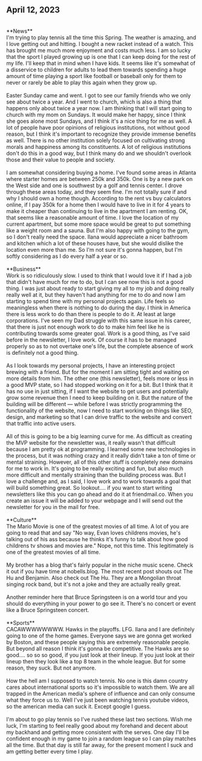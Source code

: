 ## April 12, 2023
<br>
**News**
<br>
I'm trying to play tennis all the time this Spring. The weather is amazing, and I love getting out and hitting. I bought a new racket instead of a watch. This has brought me much more enjoyment and costs much less. I am so lucky that the sport I played growing up is one that I can keep doing for the rest of my life. I'll keep that in mind when I have kids. It seems like it's somewhat of a disservice to children for adults to lead them towards spending a huge amount of time playing a sport like football or baseball only for them to never or rarely be able to play this again when they grow up.
<br><br>
Easter Sunday came and went. I got to see our family friends who we only see about twice a year. And I went to church, which is also a thing that happens only about twice a year now. I am thinking that I will start going to church with my mom on Sundays. It would make her happy, since I think she goes alone most Sundays, and I think it's a nice thing for me as well. A lot of people have poor opinions of religious institutions, not without good reason, but I think it's important to recognize they provide immense benefits as well. There is no other institution solely focused on cultivating strong morals and happiness among its constituents. A lot of religious institutions don't do this in a good way, but I think many do and we shouldn't overlook those and their value to people and society.
<br><br>
I am somewhat considering buying a home. I've found some areas in Atlanta where starter homes are between 250k and 350k. One is by a new park on the West side and one is southwest by a golf and tennis center. I drove through these areas today, and they seem fine. I'm not totally sure if and why I should own a home though. According to the rent vs buy calculators online, if I pay 350k for a home then I would have to live in it for 4 years to make it cheaper than continuing to live in the apartment I am renting. OK, that seems like a reasonable amount of time. I love the location of my current apartment, but some more space would be great to put something like a weight room and a sauna. But I'm also happy with going to the gym, so I don't really need the space. Ilana would appreciate a nicer bathroom and kitchen which a lot of these houses have, but she would dislike the location even more than me. So I'm not sure it's gonna happen, but I'm softly considering as I do every half a year or so.
<br><br>
**Business**
<br>
Work is so ridiculously slow. I used to think that I would love it if I had a job that didn't have much for me to do, but I can see now this is not a good thing. I was just about ready to start giving my all to my job and doing really really well at it, but they haven't had anything for me to do and now I am starting to spend time with my personal projects again. Life feels so meaningless when there is nothing to do during the day. I think in America there is less work to do than there is people to do it. At least at large corporations. I've seen my Dad struggle with this same issue in his career, that there is just not enough work to do to make him feel like he is contributing towards some greater goal. Work is a good thing, as I've said before in the newsletter, I love work. Of course it has to be managed properly so as to not overtake one's life, but the complete absence of work is definitely not a good thing.
<br><br>
As I look towards my personal projects, I have an interesting project brewing with a friend. But for the moment I am sitting tight and waiting on more details from him. The other one (this newsletter), feels more or less in a good MVP state, so I had stopped working on it for a bit. But I think that it has no use in just sitting, if I want the website to get users and potentially grow some revenue then I need to keep building on it. But the nature of the building will be different — while before I was strictly programming the functionality of the website, now I need to start working on things like SEO, design, and marketing so that I can drive traffic to the website and convert that traffic into active users.
<br><br>
All of this is going to be a big learning curve for me. As difficult as creating the MVP website for the newsletter was, it really wasn't that difficult because I am pretty ok at programming. I learned some new technologies in the process, but it was nothing crazy and it really didn't take a ton of time or mental straining. However, all of this other stuff is completely new domains for me to work in. It's going to be really exciting and fun, but also much more difficult and mentally straining than the building process was. But I love a challenge and, as I said, I love work and to work towards a goal that will build something great. So lookout.... if you want to start writing newsletters like this you can go ahead and do it at friendmail.co. When you create an issue it will be added to your webpage and I will send out the newsletter for you in the mail for free.
<br><br>
**Culture**
<br>
The Mario Movie is one of the greatest movies of all time. A lot of you are going to read that and say "No way, Evan loves childrens movies, he's talking out of his ass because he thinks it's funny to talk about how good childrens tv shows and movies are." Nope, not this time. This legitimately is one of the greatest movies of all time.
<br><br>
My brother has a blog that's fairly popular in the niche music scene. Check it out if you have time at nobells.blog. The most recent post shouts out The Hu and Benjamin. Also check out The Hu. They are a Mongolian throat singing rock band, but it's not a joke and they are actually really great.
<br><br>
Another reminder here that Bruce Springsteen is on a world tour and you should do everything in your power to go see it. There's no concert or event like a Bruce Springsteen concert.
<br><br>
**Sports**
<br>
CACAWWWWWWWW. Hawks in the playoffs. LFG. Ilana and I are definitely going to one of the home games. Everyone says we are gonna get worked by Boston, and these people saying this are extremely reasonable people. But beyond all reason I think it's gonna be competitive. The Hawks are so good.... so so so good, if you just look at their lineup. If you just look at their lineup then they look like a top 8 team in the whole league. But for some reason, they suck. But not anymore.
<br><br>
How the hell am I supposed to watch tennis. No one is this damn country cares about international sports so it's impossible to watch them. We are all trapped in the American media's sphere of influence and can only consume what they force us to. Well I've just been watching tennis youtube videos, so the american media can suck it. Except google I guess.
<br><br>
I'm about to go play tennis so I've rushed these last two sections. Wish me luck, I'm starting to feel really good about my forehand and decent about my backhand and getting more consistent with the serves. One day I'll be confident enough in my game to join a random league so I can play matches all the time. But that day is still far away, for the present moment I suck and am getting better every time I play.